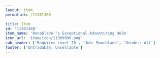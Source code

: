 ```yaml
---
layout: item
permalink: /11301368

title: Item
id: '11301368'
item_name: 'Runeblade''s Exceptional Adventuring Helm'
icon_url: 'item/icon/11309996.png'
sub_header: ['Requires Level 70', 'Job: Runeblade', 'Gender: All']
footer: ['Untradable, Unsellable']
---
```

